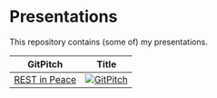 # Presentations 

This repository contains (some of) my presentations.

|GitPitch|Title|
|--------|-----|
|[REST in Peace](https://github.com/hslatman/presentations/tree/rest-in-peace)|[![GitPitch](https://gitpitch.com/assets/badge.svg)](https://gitpitch.com/hslatman/presentations/rest-in-peace)|
